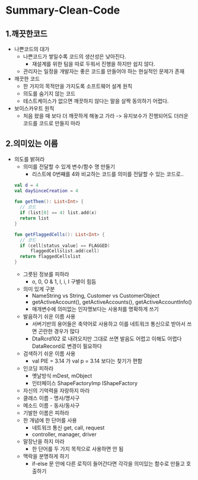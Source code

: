 # Summary-Clean-Code

## 1.깨끗한코드
- 나쁜코드의 대가
  + 나쁜코드가 쌓일수록 코드의 생산성은 낮아진다.
    * 재설계를 위한 팀을 따로 두워서 진행을 하지만 쉽지 않다.
  + 관리자는 일정을 개발자는 좋은 코드를 만들어야 하는 현실적인 문제가 존재
- 깨끗한 코드
  + 한 가지의 목적만을 가지도록 소프트웨어 설계 원칙
  + 의도를 숨기지 않는 코드
  + 테스트케이스가 없으면 깨끗하지 않다는 말을 살짝 동의하기 어렵다. 
- 보이스카우트 원칙
  + 처음 왔을 때 보다 더 깨끗하게 해놓고 가라 -> 유지보수가 진행되어도 더러운 코드를
  코드로 만들지 마라

## 2.의미있는 이름
- 의도를 밝혀라
  + 의미를 전달할 수 있게 변수/함수 명 만들기
    - 리스트에 0번쨰를 4와 비교하는 코드를 의미를 전달할 수 있는 코드로..
  ```kotlin
  val d = 4
  val daySinceCreation = 4   
   
  fun getThem(): List<Int> {
    // 코드
    if (list[0] == 4) list.add(x)  
    return list
  }
  
  fun getFlaggedCells(): List<Int> {
    // 코드
    if (cell[status_value] == FLAGGED) 
        flaggedCellslist.add(cell)
    return flaggedCellslist
  }
  ```
  + 그릇된 정보를 피하라
    - o, 0, O & 1, l, i, I 구별이 힘듬
  + 의미 있게 구분
    - NameString vs String, Customer vs CustomerObject
    - getActiveAccount(), getActiveAccounts(), getActiveAccountInfo()
    - 매개변수에 의미없는 인자명보다는 사용처를 명확하게 쓰기
  + 발음하기 쉬운 이름 사용
    - 서버기반의 용어들은 축약어로 사용하고 이를 네트워크 통신으로 받아서 쓰면 곤란한 경우가 많다
    - DtaRcrd102 로 내려오지만 그대로 쓰면 발음도 어렵고 이해도 어렵다 DataRecord로 변경이 필요하다
  + 검색하기 쉬운 이름 사용
    - val PIE = 3.14 가 val p = 3.14 보다는 찾기가 편함
  + 인코딩 피하라
    - 옛날방식 mDest, mObject 
    - 인터페이스 ShapeFactoryImp IShapeFactory
  + 자신의 기억력을 자랑하지 마라
  + 클래스 이름 - 명사/명사구
  + 메소드 이름 - 동사/동사구
  + 기발한 이름은 피하라
  + 한 개념에 한 단어를 사용
    - 네트워크 통신 get, call, request
    - controller, manager, driver
  + 말장난을 하지 마라
    - 한 단어를 두 가지 목적으로 사용하면 안 됨
  + 맥락을 분명하게 하기
    - if-else 문 안에 다른 로직이 들어간다면 각각을 의미있는 함수로 만들고 호출하기
      
  

<br></br>